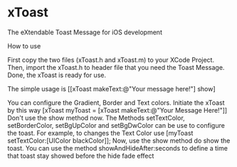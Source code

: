xToast
======

The eXtendable Toast Message for iOS development

How to use

First copy the two files (xToast.h and xToast.m) to your XCode Project.
Then, import the xToast.h to header file that you need the Toast Message.
Done, the xToast is ready for use.

The simple usage is [[xToast makeText:@"Your message here!"] show]

You can configure the Gradient, Border and Text colors.
Initiate the xToast by this way [xToast myToast = [xToast makeText:@"Your Message Here!"]]
Don't use the show method now.
The Methods setTextColor, setBorderColor, setBgUpColor and setBgDwColor can be use to configure the toast.
For example, to changes the Text Color use [myToast setTextColor:[UIColor blackColor]];
Now, use the show method do show the toast.
You can use the method showAndHideAfter:seconds to define a time that toast stay showed before the hide fade effect


